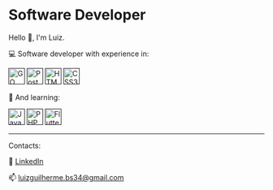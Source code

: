 # Software Developer

Hello :wave:, I'm Luiz.

:computer: Software developer with experience in:

<a href=""><img src="https://cdn.icon-icons.com/icons2/2699/PNG/512/golang_logo_icon_171073.png" alt="GO" title="GO" width="32" height="32"></a>
<a href=""><img src="https://cdn.icon-icons.com/icons2/2415/PNG/512/postgresql_plain_logo_icon_146389.png" alt="PostgreSQL" title="PostgreSQL" width="32" height="32"></a>
<a href=""><img src="https://cdn.icon-icons.com/icons2/2107/PNG/512/file_type_html_icon_130541.png" alt="HTML5" title="HTML5" width="32" height="32"></a>
<a href=""><img src="https://cdn.icon-icons.com/icons2/844/PNG/512/CSS3_icon-icons.com_67069.png" alt="CSS3" title="CSS3" width="32" height="32"></a>

:book: And learning:

<a href=""><img src="https://cdn.icon-icons.com/icons2/2108/PNG/512/javascript_icon_130900.png" alt="JavaScript" title="JavaScript" width="32" height="32"></a>
<a href=""><img src="https://cdn.icon-icons.com/icons2/2108/PNG/512/php_icon_130857.png" alt="PHP" title="PHP" width="32" height="32"></a>
<a href=""><img src="https://cdn.icon-icons.com/icons2/2107/PNG/512/file_type_flutter_icon_130599.png" alt="Flutter" title="Flutter" width="32" height="32"></a>

---

Contacts:

:link: [LinkedIn](https://www.linkedin.com/in/luiz-guilherme-barbosa-de-souza-a937a81a8/)

:mailbox: luizguilherme.bs34@gmail.com
